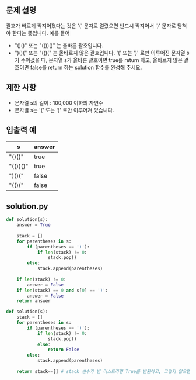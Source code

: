 ## 문제 설명
괄호가 바르게 짝지어졌다는 것은 '(' 문자로 열렸으면 반드시 짝지어서 ')' 문자로 닫혀야 한다는 뜻입니다. 예를 들어

- "()()" 또는 "(())()" 는 올바른 괄호입니다.
- ")()(" 또는 "(()(" 는 올바르지 않은 괄호입니다.
'(' 또는 ')' 로만 이루어진 문자열 s가 주어졌을 때, 문자열 s가 올바른 괄호이면 true를 return 하고, 올바르지 않은 괄호이면 false를 return 하는 solution 함수를 완성해 주세요.

## 제한 사항
- 문자열 s의 길이 : 100,000 이하의 자연수
- 문자열 s는 '(' 또는 ')' 로만 이루어져 있습니다.

## 입출력 예
|s|answer|
|------|---|
|"()()"|true|
|"(())()"|true|
|")()("|false|
|"(()("|false|

## solution.py
``` python
def solution(s):
    answer = True
    
    stack = []
    for parentheses in s:
        if (parentheses == ')'):
            if len(stack) != 0:
                stack.pop()
        else:
            stack.append(parentheses)
            
    if len(stack) != 0:
        answer = False
    if len(stack) == 0 and s[0] == ')':
        answer = False
    return answer
```
``` python
def solution(s):
    stack = []
    for parentheses in s:
        if (parentheses == ')'):
            if len(stack) != 0:
                stack.pop()
            else:
                return False
        else:
            stack.append(parentheses)
            
    return stack==[] # stack 변수가 빈 리스트라면 True를 반환하고, 그렇지 않으면 False를 반환함
```